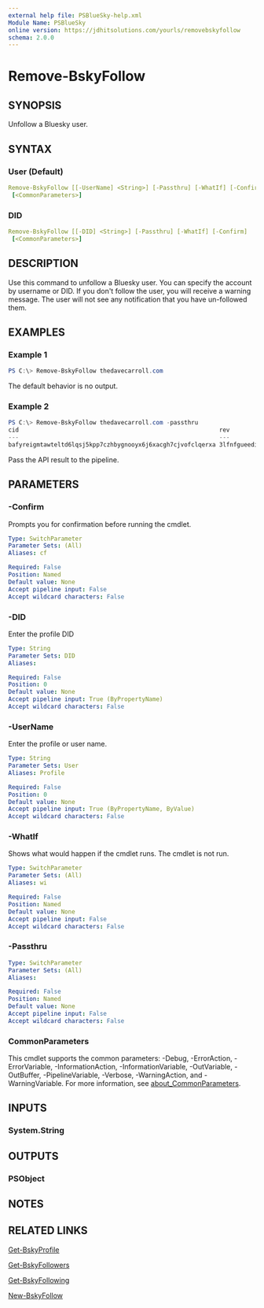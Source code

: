 ```yaml
---
external help file: PSBlueSky-help.xml
Module Name: PSBlueSky
online version: https://jdhitsolutions.com/yourls/removebskyfollow
schema: 2.0.0
---
```


# Remove-BskyFollow

## SYNOPSIS

Unfollow a Bluesky user.

## SYNTAX

### User (Default)

```yaml
Remove-BskyFollow [[-UserName] <String>] [-Passthru] [-WhatIf] [-Confirm]
 [<CommonParameters>]
```

### DID

```yaml
Remove-BskyFollow [[-DID] <String>] [-Passthru] [-WhatIf] [-Confirm]
 [<CommonParameters>]
```

## DESCRIPTION

Use this command to unfollow a Bluesky user. You can specify the account by username or DID. If you don't follow the user, you will receive a warning message. The user will not see any notification that you have un-followed them.

## EXAMPLES

### Example 1

```powershell
PS C:\> Remove-BskyFollow thedavecarroll.com
```

The default behavior is no output.

### Example 2

```powershell
PS C:\> Remove-BskyFollow thedavecarroll.com -passthru
cid                                                         rev
---                                                         ---
bafyreigmtawteltd6lqsj5kpp7czhbygnooyx6j6xacgh7cjvofclqerxa 3lfnfgueedi2k
```

Pass the API result to the pipeline.

## PARAMETERS

### -Confirm

Prompts you for confirmation before running the cmdlet.

```yaml
Type: SwitchParameter
Parameter Sets: (All)
Aliases: cf

Required: False
Position: Named
Default value: None
Accept pipeline input: False
Accept wildcard characters: False
```

### -DID

Enter the profile DID

```yaml
Type: String
Parameter Sets: DID
Aliases:

Required: False
Position: 0
Default value: None
Accept pipeline input: True (ByPropertyName)
Accept wildcard characters: False
```

### -UserName

Enter the profile or user name.

```yaml
Type: String
Parameter Sets: User
Aliases: Profile

Required: False
Position: 0
Default value: None
Accept pipeline input: True (ByPropertyName, ByValue)
Accept wildcard characters: False
```

### -WhatIf

Shows what would happen if the cmdlet runs.
The cmdlet is not run.

```yaml
Type: SwitchParameter
Parameter Sets: (All)
Aliases: wi

Required: False
Position: Named
Default value: None
Accept pipeline input: False
Accept wildcard characters: False
```

### -Passthru

```yaml
Type: SwitchParameter
Parameter Sets: (All)
Aliases:

Required: False
Position: Named
Default value: None
Accept pipeline input: False
Accept wildcard characters: False
```

### CommonParameters

This cmdlet supports the common parameters: -Debug, -ErrorAction, -ErrorVariable, -InformationAction, -InformationVariable, -OutVariable, -OutBuffer, -PipelineVariable, -Verbose, -WarningAction, and -WarningVariable. For more information, see [about_CommonParameters](http://go.microsoft.com/fwlink/?LinkID=113216).

## INPUTS

### System.String

## OUTPUTS

### PSObject

## NOTES

## RELATED LINKS

[Get-BskyProfile](Get-BskyProfile.md)

[Get-BskyFollowers](Get-BskyFollowers.md)

[Get-BskyFollowing](Get-BskyFollowing.md)

[New-BskyFollow](New-BskyFollow.md)
